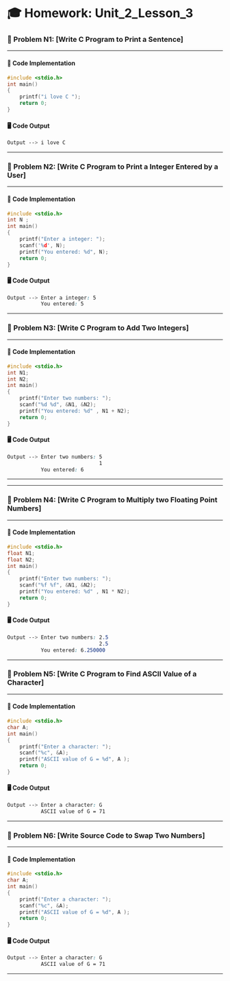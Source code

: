# 🎓 Homework: Unit_2_Lesson_3
### 📘 Problem N1: [Write C Program to Print a Sentence]
---

#### 🧪 Code Implementation
```c 
#include <stdio.h>
int main()
{
    printf("i love C ");
    return 0;
}
```
#### 🖥️ Code Output
```css
Output --> i love C
```
---
### 📘 Problem N2: [Write C Program to Print a Integer Entered by a User]
---

#### 🧪 Code Implementation
```c 
#include <stdio.h>
int N ;
int main()
{
    printf("Enter a integer: ");
    scanf('%d', N);
    printf("You entered: %d", N);
    return 0;
}
```
#### 🖥️ Code Output
```css
Output --> Enter a integer: 5
           You entered: 5
```
--- 
### 📘 Problem N3: [Write C Program to Add Two Integers]

---

#### 🧪 Code Implementation
```c 
#include <stdio.h>
int N1;
int N2;
int main()
{
    printf("Enter two numbers: ");
    scanf("%d %d", &N1, &N2);
    printf("You entered: %d" , N1 + N2);
    return 0;
}
```
#### 🖥️ Code Output
```css
Output --> Enter two numbers: 5
                              1
           You entered: 6
```
---

---
### 📘 Problem N4: [Write C Program to Multiply two Floating Point Numbers]
---

#### 🧪 Code Implementation
```c 
#include <stdio.h>
float N1;
float N2;
int main()
{
    printf("Enter two numbers: ");
    scanf("%f %f", &N1, &N2);
    printf("You entered: %d" , N1 * N2);
    return 0;
}
```
#### 🖥️ Code Output
```css
Output --> Enter two numbers: 2.5
                              2.5
           You entered: 6.250000
```
--- 
### 📘 Problem N5: [Write C Program to Find ASCII Value of a Character]
---

#### 🧪 Code Implementation
```c 
#include <stdio.h>
char A;
int main()
{
    printf("Enter a character: ");
    scanf("%c", &A);
    printf("ASCII value of G = %d", A );
    return 0;
}
```
#### 🖥️ Code Output
```css
Output --> Enter a character: G
           ASCII value of G = 71
```
--- 
### 📘 Problem N6: [Write Source Code to Swap Two Numbers]
---

#### 🧪 Code Implementation
```c 
#include <stdio.h>
char A;
int main()
{
    printf("Enter a character: ");
    scanf("%c", &A);
    printf("ASCII value of G = %d", A );
    return 0;
}
```
#### 🖥️ Code Output
```css
Output --> Enter a character: G
           ASCII value of G = 71
```
--- 